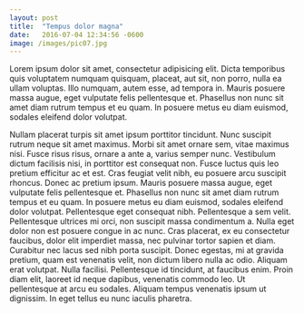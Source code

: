 ```yaml
---
layout: post
title:  "Tempus dolor magna"
date:   2016-07-04 12:34:56 -0600
image: /images/pic07.jpg
---
```


Lorem ipsum dolor sit amet, consectetur adipisicing elit. Dicta temporibus quis voluptatem numquam quisquam, placeat, aut sit, non porro, nulla ea ullam voluptas. Illo numquam, autem esse, ad tempora in. Mauris posuere massa augue, eget vulputate felis pellentesque et. Phasellus non nunc sit amet diam rutrum tempus et eu quam. In posuere metus eu diam euismod, sodales eleifend dolor volutpat.

Nullam placerat turpis sit amet ipsum porttitor tincidunt. Nunc suscipit rutrum neque sit amet maximus. Morbi sit amet ornare sem, vitae maximus nisi. Fusce risus risus, ornare a ante a, varius semper nunc. Vestibulum dictum facilisis nisi, in porttitor est consequat non. Fusce luctus quis leo pretium efficitur ac et est. Cras feugiat velit nibh, eu posuere arcu suscipit rhoncus. Donec ac pretium ipsum. Mauris posuere massa augue, eget vulputate felis pellentesque et. Phasellus non nunc sit amet diam rutrum tempus et eu quam. In posuere metus eu diam euismod, sodales eleifend dolor volutpat. Pellentesque eget consequat nibh. Pellentesque a sem velit. Pellentesque ultrices mi orci, non suscipit massa condimentum a. Nulla eget dolor non est posuere congue in ac nunc. Cras placerat, ex eu consectetur faucibus, dolor elit imperdiet massa, nec pulvinar tortor sapien et diam. Curabitur nec lacus sed nibh porta suscipit. Donec egestas, mi at gravida pretium, quam est venenatis velit, non dictum libero nulla ac odio. Aliquam erat volutpat. Nulla facilisi. Pellentesque id tincidunt, at faucibus enim. Proin diam elit, laoreet id neque dapibus, venenatis commodo leo. Ut pellentesque at arcu eu sodales. Aliquam tempus venenatis ipsum ut dignissim. In eget tellus eu nunc iaculis pharetra.